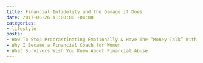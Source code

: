```yaml
---
title: Financial Infidelity and the Damage it Does
date: 2017-06-26 11:00:00 -04:00
categories:
- lifestyle
posts:
- How To Stop Procrastinating Emotionally & Have The “Money Talk” With Your S.O.
- Why I Became a Financial Coach for Women
- What Survivors Wish You Knew About Financial Abuse
---
```


